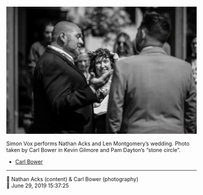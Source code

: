 ![Simon Vox performs Nathan Acks and Len Montgomery’s wedding](assets/c3c82064fd92f91f09b82cf01730735e.webp)

Simon Vox performs Nathan Acks and Len Montgomery’s wedding. Photo taken by Carl Bower in Kevin Gilmore and Pam Dayton’s “stone circle”.

* [Carl Bower](https://carlbowerphotos.com)

- - - -

<span aria-hidden="true">👥</span> Nathan Acks (content) & Carl Bower (photography)  
<span aria-hidden="true">📅</span> June 29, 2019 15:37:25
